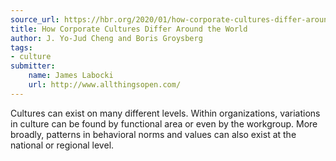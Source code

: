 ```yaml
---
source_url: https://hbr.org/2020/01/how-corporate-cultures-differ-around-the-world
title: How Corporate Cultures Differ Around the World
author: J. Yo-Jud Cheng and Boris Groysberg
tags:
- culture
submitter:
    name: James Labocki
    url: http://www.allthingsopen.com/
---
```


Cultures can exist on many different levels. Within organizations, variations in culture can be found by functional area or even by the workgroup. More broadly, patterns in behavioral norms and values can also exist at the national or regional level.
